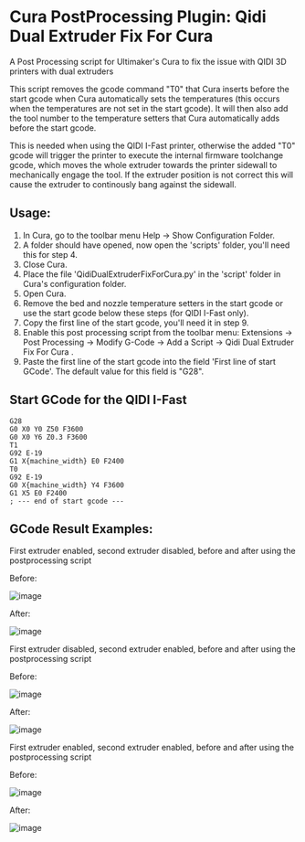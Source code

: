 # Cura PostProcessing Plugin: Qidi Dual Extruder Fix For Cura
A Post Processing script for Ultimaker's Cura to fix the issue with QIDI 3D printers with dual extruders


This script removes the gcode command "T0" that Cura inserts before the start gcode when Cura automatically sets the temperatures (this occurs when the temperatures are not set in the start gcode). It will then also add the tool number to the temperature setters that Cura automatically adds before the start gcode.

This is needed when using the QIDI I-Fast printer, otherwise the added "T0" gcode will trigger the printer to execute the internal firmware toolchange gcode, which moves the whole extruder towards the printer sidewall to mechanically engage the tool. If the extruder position is not correct this will cause the extruder to continously bang against the sidewall.


Usage:
-------------------
1. In Cura, go to the toolbar menu Help -> Show Configuration Folder. 
2. A folder should have opened, now open the 'scripts' folder, you'll need this for step 4.
3. Close Cura.
4. Place the file 'QidiDualExtruderFixForCura.py' in the 'script' folder in Cura's configuration folder.
5. Open Cura.
6. Remove the bed and nozzle temperature setters in the start gcode or use the start gcode below these steps (for QIDI I-Fast only). 
7. Copy the first line of the start gcode, you'll need it in step 9.
8. Enable this post processing script from the toolbar menu: Extensions -> Post Processing -> Modify G-Code -> Add a Script -> Qidi Dual Extruder Fix For Cura .
9. Paste the first line of the start gcode into the field 'First line of start GCode'. The default value for this field is "G28".

Start GCode for the QIDI I-Fast
-------------------
```
G28
G0 X0 Y0 Z50 F3600
G0 X0 Y6 Z0.3 F3600
T1
G92 E-19
G1 X{machine_width} E0 F2400
T0
G92 E-19
G0 X{machine_width} Y4 F3600
G1 X5 E0 F2400
; --- end of start gcode ---
```

GCode Result Examples:
-------------------

First extruder enabled, second extruder disabled, before and after using the postprocessing script


Before:

![image](https://user-images.githubusercontent.com/47488385/189691246-4c852e6f-bf67-4383-a249-a59ac32e4db7.png)


After:

![image](https://user-images.githubusercontent.com/47488385/189691310-b71f05ac-14e5-4c58-8ab9-397431bf02be.png)



First extruder disabled, second extruder enabled, before and after using the postprocessing script


Before:

![image](https://user-images.githubusercontent.com/47488385/189697002-34cd1bb7-e47b-4edd-8c41-3ef57bbd26cf.png)


After:

![image](https://user-images.githubusercontent.com/47488385/189697025-2a338d30-d0cf-4844-ba33-8280e271a612.png)


First extruder enabled, second extruder enabled, before and after using the postprocessing script


Before:

![image](https://user-images.githubusercontent.com/47488385/189691338-f5926a31-dfed-4602-8a36-69d78ce6c085.png)


After:

![image](https://user-images.githubusercontent.com/47488385/189691370-ea5b05e7-a6d7-4ed0-833e-02b4fd2c267a.png)

